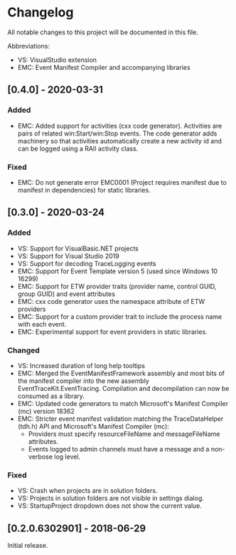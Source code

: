 # Changelog
All notable changes to this project will be documented in this file.

Abbreviations:
- VS: VisualStudio extension
- EMC: Event Manifest Compiler and accompanying libraries

## [0.4.0] - 2020-03-31
### Added
- EMC: Added support for activities (cxx code generator). Activities are pairs
  of related win:Start/win:Stop events. The code generator adds machinery so
  that activities automatically create a new activity id and can be logged using
  a RAII activity class.

### Fixed
- EMC: Do not generate error EMC0001 (Project requires manifest due to manifest
  in dependencies) for static libraries.

## [0.3.0] - 2020-03-24
### Added
- VS: Support for VisualBasic.NET projects
- VS: Support for Visual Studio 2019
- VS: Support for decoding TraceLogging events
- EMC: Support for Event Template version 5 (used since Windows 10 16299)
- EMC: Support for ETW provider traits (provider name, control GUID, group GUID)
  and event attributes
- EMC: cxx code generator uses the namespace attribute of ETW providers
- EMC: Support for a custom provider trait to include the process name with each event.
- EMC: Experimental support for event providers in static libraries.

### Changed
- VS: Increased duration of long help tooltips
- EMC: Merged the EventManifestFramework assembly and most bits of the manifest
  compiler into the new assembly EventTraceKit.EventTracing. Compilation and
  decompilation can now be consumed as a library.
- EMC: Updated code generators to match Microsoft's Manifest Compiler (mc) version 18362
- EMC: Stricter event manifest validation matching the TraceDataHelper (tdh.h)
  API and Microsoft's Manifest Compiler (mc):
  - Providers must specify resourceFileName and messageFileName attributes.
  - Events logged to admin channels must have a message and a non-verbose log
    level.

### Fixed
- VS: Crash when projects are in solution folders.
- VS: Projects in solution folders are not visible in settings dialog.
- VS: StartupProject dropdown does not show the current value.

## [0.2.0.6302901] - 2018-06-29

Initial release.
